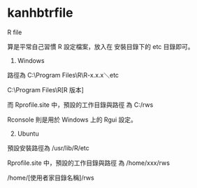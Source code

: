 # kanhbtrfile
R file

算是平常自己習慣 R 設定檔案，放入在 安裝目錄下的 etc 目錄即可。

1. Windows

路徑為 C:\Program Files\R\R-x.x.x＼etc

C:\Program Files\R\[R 版本]

而 Rprofile.site 中，預設的工作目錄與路徑 為 C:/rws

Rconsole 則是用於 Windows 上的 Rgui 設定。

2. Ubuntu

預設安裝路徑為 /usr/lib/R/etc

Rprofile.site 中，預設的工作目錄與路徑 為 /home/xxx/rws

/home/[使用者家目錄名稱]/rws


